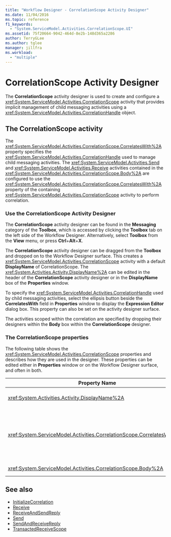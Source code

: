 ```yaml
---
title: "Workflow Designer - CorrelationScope Activity Designer"
ms.date: 11/04/2016
ms.topic: reference
f1_keywords:
  - "System.ServiceModel.Activities.CorrelationScope.UI"
ms.assetid: 75f20664-9042-464d-8e2b-148d365a2286
author: TerryGLee
ms.author: tglee
manager: jillfra
ms.workload:
  - "multiple"
---
```

# CorrelationScope Activity Designer

The **CorrelationScope** activity designer is used to create and configure a <xref:System.ServiceModel.Activities.CorrelationScope> activity that provides implicit management of child messaging activities using a <xref:System.ServiceModel.Activities.CorrelationHandle> object.

## The CorrelationScope activity

The <xref:System.ServiceModel.Activities.CorrelationScope.CorrelatesWith%2A> property specifies the <xref:System.ServiceModel.Activities.CorrelationHandle> used to manage child messaging activities. The <xref:System.ServiceModel.Activities.Send> and <xref:System.ServiceModel.Activities.Receive> activities contained in the <xref:System.ServiceModel.Activities.CorrelationScope.Body%2A> are configured to use the <xref:System.ServiceModel.Activities.CorrelationScope.CorrelatesWith%2A> property of the containing <xref:System.ServiceModel.Activities.CorrelationScope> activity to perform correlation.

### Use the CorrelationScope Activity Designer

The **CorrelationScope** activity designer can be found in the **Messaging** category of the **Toolbox**, which is accessed by clicking the **Toolbox** tab on the left side of the Workflow Designer. Alternatively, select **Toolbox** from the **View** menu, or press **Ctrl**+**Alt**+**X**.

The **CorrelationScope** activity designer can be dragged from the **Toolbox** and dropped on to the Workflow Designer surface. This creates a <xref:System.ServiceModel.Activities.CorrelationScope> activity with a default **DisplayName** of CorrelationScope. The <xref:System.Activities.Activity.DisplayName%2A> can be edited in the header of the **CorrelationScope** activity designer or in the **DisplayName** box of the **Properties** window.

To specify the <xref:System.ServiceModel.Activities.CorrelationHandle> used by child messaging activities, select the ellipsis button beside the **CorrelatesWith** field in **Properties** window to display the **Expression Editor** dialog box. This property can also be set on the activity designer surface.

The activities scoped within the correlation are specified by dropping their designers within the **Body** box within the **CorrelationScope** designer.

### The CorrelationScope properties

The following table shows the <xref:System.ServiceModel.Activities.CorrelationScope> properties and describes how they are used in the designer. These properties can be edited either in **Properties** window or on the Workflow Designer surface, and often in both.

|Property Name|Required|Usage|
|-|--------------|-|
|<xref:System.Activities.Activity.DisplayName%2A>|False|The optional friendly name of the <xref:System.ServiceModel.Activities.InitializeCorrelation> activity.|
|<xref:System.ServiceModel.Activities.CorrelationScope.CorrelatesWith%2A>|False|Specifies the <xref:System.ServiceModel.Activities.CorrelationHandle> used to manage child messaging activities. If you do not set this property, <xref:System.ServiceModel.Activities.CorrelationScope> creates an implicit <xref:System.ServiceModel.Activities.CorrelationHandle> automatically.|
|<xref:System.ServiceModel.Activities.CorrelationScope.Body%2A>|False|Specifies the activities within the scope of the correlation.|

## See also

- [InitializeCorrelation](../workflow-designer/initializecorrelation-activity-designer.md)
- [Receive](../workflow-designer/receive-activity-designer.md)
- [ReceiveAndSendReply](../workflow-designer/receiveandsendreply-template-designer.md)
- [Send](../workflow-designer/send-activity-designer.md)
- [SendAndReceiveReply](../workflow-designer/sendandreceivereply-template-designer.md)
- [TransactedReceiveScope](../workflow-designer/transactedreceivescope-activity-designer.md)